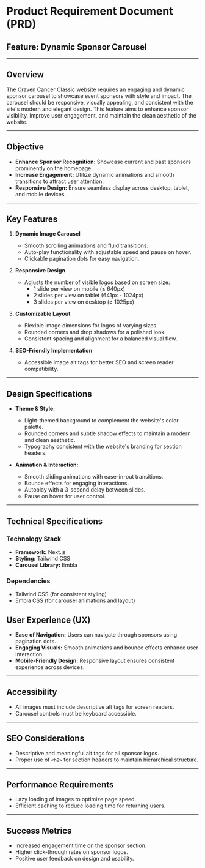 # Product Requirement Document (PRD)

## Feature: Dynamic Sponsor Carousel

---

## Overview

The Craven Cancer Classic website requires an engaging and dynamic sponsor carousel to showcase event sponsors with style and impact. The carousel should be responsive, visually appealing, and consistent with the site's modern and elegant design. This feature aims to enhance sponsor visibility, improve user engagement, and maintain the clean aesthetic of the website.

---

## Objective

- **Enhance Sponsor Recognition:** Showcase current and past sponsors prominently on the homepage.
- **Increase Engagement:** Utilize dynamic animations and smooth transitions to attract user attention.
- **Responsive Design:** Ensure seamless display across desktop, tablet, and mobile devices.

---

## Key Features

1. **Dynamic Image Carousel**  
   - Smooth scrolling animations and fluid transitions.
   - Auto-play functionality with adjustable speed and pause on hover.
   - Clickable pagination dots for easy navigation.

2. **Responsive Design**
   - Adjusts the number of visible logos based on screen size:
     - 1 slide per view on mobile (≤ 640px)
     - 2 slides per view on tablet (641px - 1024px)
     - 3 slides per view on desktop (≥ 1025px)

3. **Customizable Layout**
   - Flexible image dimensions for logos of varying sizes.
   - Rounded corners and drop shadows for a polished look.
   - Consistent spacing and alignment for a balanced visual flow.

4. **SEO-Friendly Implementation**
   - Accessible image alt tags for better SEO and screen reader compatibility.

---

## Design Specifications

- **Theme & Style:**
  - Light-themed background to complement the website's color palette.
  - Rounded corners and subtle shadow effects to maintain a modern and clean aesthetic.
  - Typography consistent with the website's branding for section headers.

- **Animation & Interaction:**
  - Smooth sliding animations with ease-in-out transitions.
  - Bounce effects for engaging interactions.
  - Autoplay with a 3-second delay between slides.
  - Pause on hover for user control.

---

## Technical Specifications

### Technology Stack
- **Framework:** Next.js
- **Styling:** Tailwind CSS
- **Carousel Library:** Embla

### Dependencies
- Tailwind CSS (for consistent styling)
- Embla CSS (for carousel animations and layout)


## User Experience (UX)

- **Ease of Navigation:** Users can navigate through sponsors using pagination dots.
- **Engaging Visuals:** Smooth animations and bounce effects enhance user interaction.
- **Mobile-Friendly Design:** Responsive layout ensures consistent experience across devices.

---

## Accessibility

- All images must include descriptive alt tags for screen readers.
- Carousel controls must be keyboard accessible.

---

## SEO Considerations

- Descriptive and meaningful alt tags for all sponsor logos.
- Proper use of `<h2>` for section headers to maintain hierarchical structure.

---

## Performance Requirements

- Lazy loading of images to optimize page speed.
- Efficient caching to reduce loading time for returning users.

---

## Success Metrics

- Increased engagement time on the sponsor section.
- Higher click-through rates on sponsor logos.
- Positive user feedback on design and usability.
